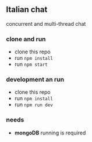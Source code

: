 ## Italian chat

concurrent and multi-thread chat


### clone and run

- clone this repo
- run `npm install`
- run `npm start`

### development an run

- clone this repo
- run `npm install`
- run `npm run dev`

### needs

- **mongoDB** running is required